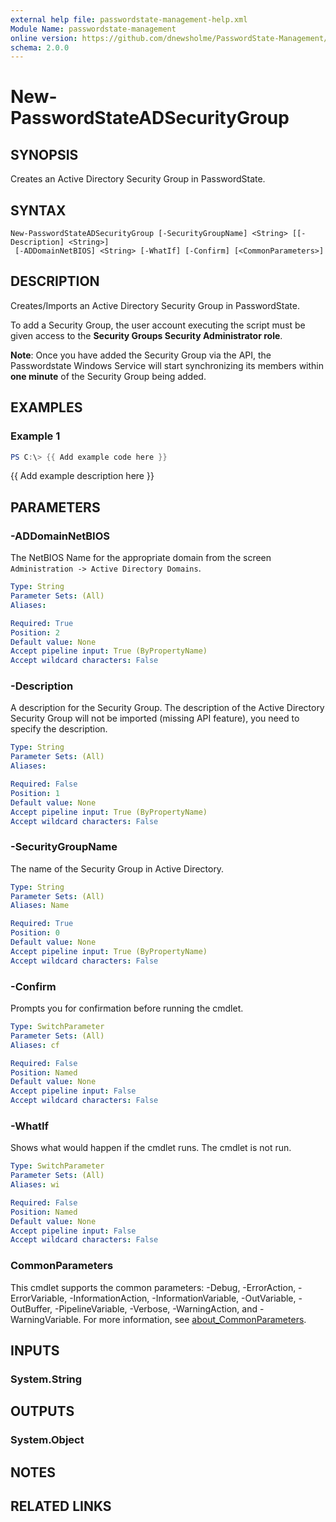 ```yaml
---
external help file: passwordstate-management-help.xml
Module Name: passwordstate-management
online version: https://github.com/dnewsholme/PasswordState-Management/blob/master/docs/Get-PSCustomObject.md
schema: 2.0.0
---
```


# New-PasswordStateADSecurityGroup

## SYNOPSIS
Creates an Active Directory Security Group in PasswordState.

## SYNTAX

```
New-PasswordStateADSecurityGroup [-SecurityGroupName] <String> [[-Description] <String>]
 [-ADDomainNetBIOS] <String> [-WhatIf] [-Confirm] [<CommonParameters>]
```

## DESCRIPTION
Creates/Imports an Active Directory Security Group in PasswordState.

To add a Security Group, the user account executing the script must be given access to the **Security Groups Security Administrator role**.

**Note**: Once you have added the Security Group via the API, the Passwordstate Windows Service will start synchronizing its members within **one minute** of the Security Group being added.

## EXAMPLES

### Example 1
```powershell
PS C:\> {{ Add example code here }}
```

{{ Add example description here }}

## PARAMETERS

### -ADDomainNetBIOS
The NetBIOS Name for the appropriate domain from the screen `Administration -> Active Directory Domains`.

```yaml
Type: String
Parameter Sets: (All)
Aliases:

Required: True
Position: 2
Default value: None
Accept pipeline input: True (ByPropertyName)
Accept wildcard characters: False
```

### -Description
A description for the Security Group. The description of the Active Directory Security Group will not be imported (missing API feature), you need to specify the description.

```yaml
Type: String
Parameter Sets: (All)
Aliases:

Required: False
Position: 1
Default value: None
Accept pipeline input: True (ByPropertyName)
Accept wildcard characters: False
```

### -SecurityGroupName
The name of the Security Group in Active Directory.

```yaml
Type: String
Parameter Sets: (All)
Aliases: Name

Required: True
Position: 0
Default value: None
Accept pipeline input: True (ByPropertyName)
Accept wildcard characters: False
```

### -Confirm
Prompts you for confirmation before running the cmdlet.

```yaml
Type: SwitchParameter
Parameter Sets: (All)
Aliases: cf

Required: False
Position: Named
Default value: None
Accept pipeline input: False
Accept wildcard characters: False
```

### -WhatIf
Shows what would happen if the cmdlet runs.
The cmdlet is not run.

```yaml
Type: SwitchParameter
Parameter Sets: (All)
Aliases: wi

Required: False
Position: Named
Default value: None
Accept pipeline input: False
Accept wildcard characters: False
```

### CommonParameters
This cmdlet supports the common parameters: -Debug, -ErrorAction, -ErrorVariable, -InformationAction, -InformationVariable, -OutVariable, -OutBuffer, -PipelineVariable, -Verbose, -WarningAction, and -WarningVariable. For more information, see [about_CommonParameters](http://go.microsoft.com/fwlink/?LinkID=113216).

## INPUTS

### System.String

## OUTPUTS

### System.Object
## NOTES

## RELATED LINKS
